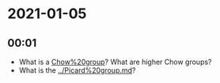 # 2021-01-05

## 00:01

- What is a [Chow%20group](../Chow%20group.md)? What are higher Chow groups?
- What is the [../Picard%20group.md](../Picard%20group.md)?
